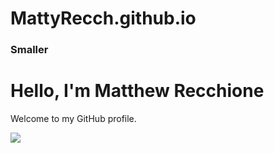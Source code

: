 # MattyRecch.github.io

### Smaller

# Hello, I'm Matthew Recchione

Welcome to my GitHub profile.

<img src="https://images.pexels.com/photos/34950/pexels-photo.jpg?h=350&auto=compress&cs=tinysrgb"> 
